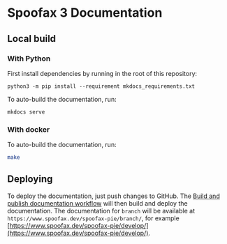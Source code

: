 # Spoofax 3 Documentation

## Local build

### With Python

First install dependencies by running in the root of this repository:

```shell
python3 -m pip install --requirement mkdocs_requirements.txt
```

To auto-build the documentation, run:

```shell
mkdocs serve
```

### With docker

To auto-build the documentation, run:

```bash
make
```

## Deploying

To deploy the documentation, just push changes to GitHub.
The [Build and publish documentation workflow](https://github.com/metaborg/spoofax-pie/actions/workflows/documentation.yml) will then build and deploy the documentation.
The documentation for `branch` will be available at `https://www.spoofax.dev/spoofax-pie/branch/`, for example [https://www.spoofax.dev/spoofax-pie/develop/](https://www.spoofax.dev/spoofax-pie/develop/).
